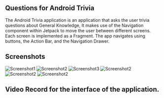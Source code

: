 ## Questions for Android Trivia 

The Android Trivia application is an application that asks the user trivia questions about General Knowledge,  It makes use of the Navigation component within Jetpack to move the user between different screens.  Each screen is implemented as a Fragment.
The app navigates using buttons, the Action Bar, and the Navigation Drawer.

## Screenshots

![Screenshot1](screenshots/screen_1.png) ![Screenshot2](screenshots/screen2_.png)
 ![Screenshot3](screenshots/screen_3.png)  ![Screenshot2](screenshots/screen_4.png)
 ![Screenshot2](screenshots/screen_5.png)   ![Screenshot2](screenshots/screen_6.png)




## Video Record for the interface of the application.
